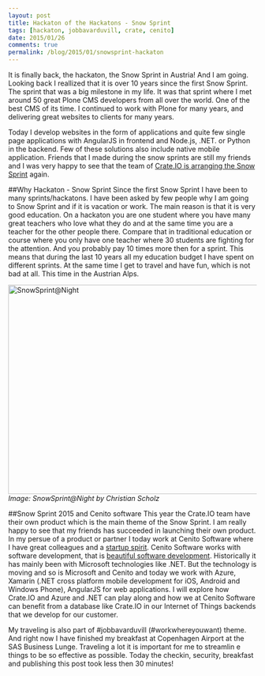 ```yaml
---
layout: post
title: Hackaton of the Hackatons - Snow Sprint
tags: [hackaton, jobbavarduvill, crate, cenito]
date: 2015/01/26
comments: true
permalink: /blog/2015/01/snowsprint-hackaton
---
```

It is finally back, the hackaton, the Snow Sprint in Austria! And I am going. Looking back I reallized that it is over 10 years since the first Snow Sprint. The sprint that was a big milestone in my life. It was that sprint where I met around 50 great Plone CMS developers from all over the world. One of the best CMS of its time.  I continued to work with Plone for many years, and delivering great websites to clients for many years.

Today I develop websites in the form of applications and quite few single page applications with AngularJS in frontend and Node.js, .NET. or Python in the backend. Few of these solutions also include native mobile application. Friends that I made during the snow sprints are still my friends and I was very happy to see that the team of [Crate.IO is arranging the Snow Sprint](http://crate.io/snowsprint/) again.

##Why Hackaton -  Snow Sprint
Since the first Snow Sprint I have been to many sprints/hackatons. I have been asked by few people why I am going to Snow Sprint and if it is vacation or work. The main reason is that it is very good education. On a hackaton you are one student where you have many great teachers who love what they do and at the same time you are a teacher for the other people there. Compare that in traditional education or course where you only have one teacher where 30 students are fighting for the attention. And you probably pay 10 times more then for a sprint. This means that during the last 10 years all my education budget I have spent on different sprints. At the same time I get to travel and have fun, which is not bad at all. This time in the Austrian Alps.

<a href="https://www.flickr.com/photos/mrtopf/2249452804" title="SnowSprint@Night by Christian Scholz, on Flickr"><img src="https://farm3.staticflickr.com/2220/2249452804_6347538a97_z.jpg" width="640" height="423" alt="SnowSprint@Night"></a>
*Image: SnowSprint@Night by Christian Scholz*

##Snow Sprint 2015 and Cenito software
This year the Crate.IO team have their own product which is the main theme of the Snow Sprint. I am really happy to see that my friends has succeeded in launching their own product. In my persue of a product or partner I today work at Cenito Software where I have great colleagues and a [startup spirit](http://www.malmostartupstudio.com/who-we-are/). Cenito Software works with software development, that is [beautiful software development](http://www.cenito.se/). Historically it has mainly been with Microsoft technologies like .NET. But the technology is moving and so is Microsoft and Cenito and today we work with Azure, Xamarin (.NET cross platform mobile development for iOS, Android and Windows Phone), AngularJS for web applications. I will explore how Crate.IO and Azure and .NET can play along and how we at Cenito Software can benefit from a database like Crate.IO in our Internet of Things backends that we develop for our customer.

My traveling is also part of #jobbavarduvill (#workwhereyouwant) theme. And right now I have finished my breakfast at Copenhagen Airport at the SAS Business Lunge. Traveling a lot it is important for me to streamlin e things to be so effective as possible. Today the checkin, security, breakfast and publishing this post took less then 30 minutes!
